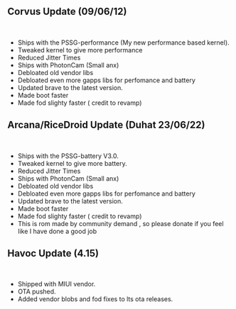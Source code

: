 ## Corvus Update (09/06/12)
<br>

- Ships with the PSSG-performance (My new performance based kernel).<br>
- Tweaked kernel to give more performance
- Reduced Jitter Times
- Ships with PhotonCam (Small anx)
- Debloated old vendor libs
- Debloated even more gapps libs for perfomance and battery
- Updated brave to the latest version.
- Made boot faster
- Made fod slighty faster ( credit to revamp)

## Arcana/RiceDroid Update (Duhat 23/06/22)
<br>

- Ships with the PSSG-battery V3.0.
- Tweaked kernel to give more battery.
- Reduced Jitter Times
- Ships with PhotonCam (Small anx)
- Debloated old vendor libs
- Debloated even more gapps libs for perfomance and battery
- Updated brave to the latest version.
- Made boot faster
- Made fod slighty faster ( credit to revamp)
- This is rom made by community demand , so please donate if you feel like I have done a good job 

## Havoc Update (4.15)
<br>

- Shipped with MIUI vendor.<br>
- OTA pushed.<br>
- Added vendor blobs and fod fixes to lts ota releases.<br>
